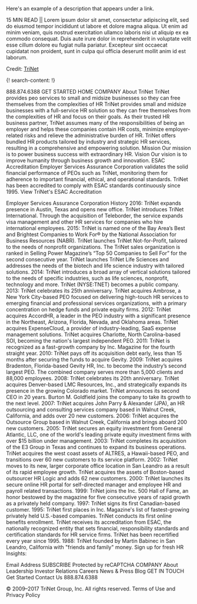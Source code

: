 Here's an example of a description that appears under a link.

15 MIN READ || Lorem ipsum dolor sit amet, consectetur adipiscing elit, sed do eiusmod tempor incididunt ut labore et dolore magna aliqua. Ut enim ad minim veniam, quis nostrud exercitation ullamco laboris nisi ut aliquip ex ea commodo consequat. Duis aute irure dolor in reprehenderit in voluptate velit esse cillum dolore eu fugiat nulla pariatur. Excepteur sint occaecat cupidatat non proident, sunt in culpa qui officia deserunt mollit anim id est laborum.

Credit: [TriNet](https://www.trinet.com/)

{! search-content: !}


888.874.6388  GET STARTED 
HOME COMPANY
About TriNet
TriNet provides peo services to small and midsize businesses so they can free themselves from the complexities of HR
TriNet provides small and midsize businesses with a full-service HR solution so they can free themselves from the complexities of HR and focus on their goals. As their trusted HR business partner, TriNet assumes many of the responsibilities of being an employer and helps these companies contain HR costs, minimize employer-related risks and relieve the administrative burden of HR. TriNet offers bundled HR products tailored by industry and strategic HR services, resulting in a comprehensive and empowering solution.
Mission
Our mission is to power business success with extraordinary HR.
Vision
Our vision is to improve humanity through business growth and innovation.
ESAC Accreditation
Employer Services Assurance Corporation validates the solid financial performance of PEOs such as TriNet, monitoring them for adherence to important financial, ethical, and operational standards. TriNet has been accredited to comply with ESAC standards continuously since 1995. View TriNet's ESAC Accreditation

Employer Services Assurance Corporation
History
2016: TriNet expands presence in Austin, Texas and opens new office.
TriNet introduces TriNet International. Through the acquisition of Teleborder, the service expands visa management and other HR services for companies who hire international employees.
2015: TriNet is named one of the Bay Area’s Best and Brightest Companies to Work For® by the National Association for Business Resources (NABR).
TriNet launches TriNet Not-for-Profit, tailored to the needs of nonprofit organizations.
The TriNet sales organization is ranked in Selling Power Magazine’s “Top 50 Companies to Sell For” for the second consecutive year. 
TriNet launches TriNet Life Sciences and addresses the needs of the biotech and life science industry with tailored solutions.
2014: TriNet introduces a broad array of vertical solutions tailored to the needs of specific industries, such as life sciences, nonprofit, technology and more.
TriNet (NYSE:TNET) becomes a public company.
2013: TriNet celebrates its 25th anniversary.
TriNet acquires Ambrose, a New York City-based PEO focused on delivering high-touch HR services to emerging financial and professional services organizations, with a primary concentration on hedge funds and private equity firms.
2012: TriNet acquires AccordHR, a leader in the PEO industry with a significant presence in the Northeast, Arizona, Florida, Nevada, and Oklahoma areas.
TriNet acquires ExpenseCloud, a provider of industry-leading, SaaS expense management solutions.
TriNet acquires Charlotte, North Carolina-based SOI, becoming the nation's largest independent PEO.
2011: TriNet is recognized as a fast-growth company by Inc. Magazine for the fourth straight year.
2010: TriNet pays off its acquisition debt early, less than 15 months after securing the funds to acquire Gevity.
2009: TriNet acquires Bradenton, Florida-based Gevity HR, Inc. to become the industry’s second largest PEO. The combined company serves more than 5,000 clients and 88,000 employees.
2008: TriNet celebrates its 20th anniversary.
TriNet acquires Denver-based LMC Resources, Inc., and strategically expands its presence in the growing Colorado market.
TriNet announces its second CEO in 20 years. Burton M. Goldfield joins the company to take its growth to the next level.
2007: TriNet acquires John Parry & Alexander (JPA), an HR outsourcing and consulting services company based in Walnut Creek, California, and adds over 20 new customers.
2006: TriNet acquires the Outsource Group based in Walnut Creek, California and brings aboard 200 new customers.
2005: TriNet secures an equity investment from General Atlantic, LLC, one of the world's leading private equity investment firms with over $15 billion under management.
2003: TriNet completes its acquisition of the E3 Group in Texas and continues to expand its business operations.
TriNet acquires the west coast assets of ALTRES, a Hawaii-based PEO, and transitions over 60 new customers to its service platform.
2002: TriNet moves to its new, larger corporate office location in San Leandro as a result of its rapid employee growth.
TriNet acquires the assets of Boston-based outsourcer HR Logic and adds 62 new customers.
2000: TriNet launches its secure online HR portal for self-directed manager and employee HR and payroll related transactions.
1999: TriNet joins the Inc. 500 Hall of Fame, an honor bestowed by the magazine for five consecutive years of rapid growth as a privately held company.
1997: TriNet signs its first Canadian-based customer.
1995: TriNet first places in Inc. Magazine's list of fastest-growing privately held U.S.-based companies.
TriNet conducts its first online benefits enrollment.
TriNet receives its accreditation from ESAC, the nationally recognized entity that sets financial, responsibility standards and certification standards for HR service firms. TriNet has been recertified every year since 1995.
1988: TriNet founded by Martin Babinec in San Leandro, California with "friends and family" money.
Sign up for fresh HR Insights:

Email Address
SUBSCRIBE
Protected by reCAPTCHA
COMPANY
About
Leadership
Investor Relations
Careers
News & Press
Blog
GET IN TOUCH
Get Started
Contact Us
888.874.6388

© 2009–2017 TriNet Group, Inc. All rights reserved. Terms of Use and Privacy Policy

